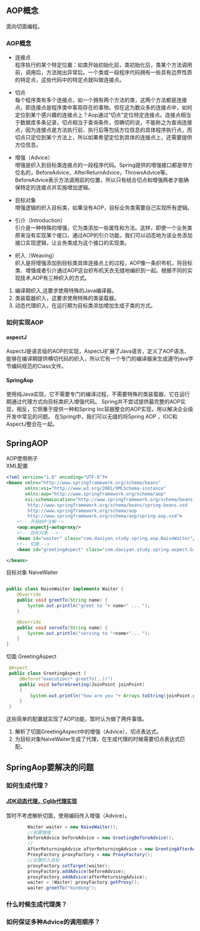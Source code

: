 ## AOP概念
面向切面编程。
### AOP概念
- 连接点  
程序执行的某个特定位置：如类开始初始化前，类初始化后，类某个方法调用前，调用后，方法抛出异常后。一个类或一段程序代码拥有一些具有边界性质的特定点，这些代码中的特定点就叫做连接点。

- 切点  
每个程序类有多个连接点，如一个拥有两个方法的类，这两个方法都是连接点，即连接点是程序类中客观存在的事物。但在这为数众多的连接点中，如何定位到某个感兴趣的连接点上？Aop通过“切点”定位特定连接点。连接点相当于数据库多条记录，切点相当于查询条件。但确切的说，不能称之为查询连接点，因为连接点是方法执行前、执行后等包括方位信息的具体程序执行点，而切点只定位到某个方法上，所以如果希望定位到具体的连接点上，还需要提供方位信息。

- 增强（Advice）  
增强是织入到目标类连接点的一段程序代码。Spring提供的增强接口都是带方位名的，BeforeAdvice，AfterReturnAdvice，ThrowsAdvice等。BeforeAdvice表示方法调用前的位置，所以只有结合切点和增强两者才能确保特定的连接点并实施增加逻辑。

- 目标对象  
增强逻辑的织入目标类，如果没有AOP，目标业务类需要自己实现所有逻辑。

- 引介（Introduction）  
引介是一种特殊的增强，它为类添加一些属性和方法。这样，即使一个业务类原来没有实现某个接口，通过AOP的引介功能，我们可以动态地为该业务添加接口实现逻辑，让业务类成为这个接口的实现类。

- 织入（Weaving）  
织入是将增强添加到目标类具体连接点上的过程，AOP像一条织布机，将目标类、增强或者引介通过AOP这台织布机天衣无缝地编织到一起。根据不同的实现技术,AOP有三种织入的方式。
1. 编译期织入,这要求使用特殊的Java编译器。
2. 类装载器织入，这要求使用特殊的类装载器。
3. 动态代理织入，在运行期为目标类添加增加生成子类的方式。

### 如何实现AOP
#### aspectJ
AspectJ是语言级的AOP的实现，AspectJ扩展了Java语言，定义了AOP语法，能够在编译期提供横切代码的织入，所以它有一个专门的编译器来生成遵守java字节编码规范的Class文件。
#### SpringAop
使用纯Java实现，它不需要专门的编译过程，不需要特殊的类装载器，它在运行期通过代理方式向目标类织入增强代码。
Spring并不尝试提供最完整的AOP实现，相反，它侧重于提供一种和Spring Ioc容器整合的AOP实现，用以解决企业级开发中常见的问题。
在Spring中，我们可以无缝的将Spring AOP ，IOC和AspectJ整合在一起。


## SpringAOP
AOP使用例子  
XML配置
```xml
<?xml version="1.0" encoding="UTF-8"?>
<beans xmlns="http://www.springframework.org/schema/beans"
       xmlns:xsi="http://www.w3.org/2001/XMLSchema-instance"
       xmlns:aop="http://www.springframework.org/schema/aop"
       xsi:schemaLocation="http://www.springframework.org/schema/beans
        http://www.springframework.org/schema/beans/spring-beans.xsd
        http://www.springframework.org/schema/aop
        http://www.springframework.org/schema/aop/spring-aop.xsd">
    <!-- 开启AOP注解-->
    <aop:aspectj-autoproxy/>
    <!-- 目标对象 -->
    <bean id="waiter" class="com.daxiyan.study.spring.aop.NaiveWaiter"/>
    <!-- 切面 -->
    <bean id="greetingAspect" class="com.daxiyan.study.spring.aspect.GreetingAspect"/>

</beans>
```
目标对象 NaiveWaiter
```java

public class NaiveWaiter implements Waiter {
    @Override
    public void greetTo(String name) {
        System.out.println("greet to "+ name+" ... ");
    }

    @Override
    public void serveTo(String name) {
        System.out.println("serving to "+name+"... ");
    }
}

```
切面 GreetingAspect
```java
 @Aspect
 public class GreetingAspect {
     @Before("execution(* greetTo(..))")
     public void beforeGreeting(JoinPoint joinPoint)
     {
         System.out.println("how are you "+ Arrays.toString(joinPoint.getArgs()));
     }
 }

```
这些简单的配置就实现了AOP功能，暂时认为做了两件事情。
1. 解析了切面GreetingAspect中的增强（Advice），切点表达式。
2. 为目标对象NaiveWaiter生成了代理，在生成代理的时候需要切点表达式匹配。


## SpringAop要解决的问题 

### 如何生成代理？
#### [JDK动态代理，Cglib代理实现](https://github.com/ZH379411584/tiny-spring-me/blob/master/AopImplement.md)
暂时不考虑解析切面，使用编码传入增强（Advice）。
```java 
        Waiter waiter = new NaiveWaiter();
        //前置增强
        BeforeAdvice beforeAdvice = new GreetingBeforeAdvice();
        //
        AfterReturningAdvice afterReturningAdvice = new GreetingAfterAdvice();
        ProxyFactory proxyFactory = new ProxyFactory();
        //设置织入目标
        proxyFactory.setTarget(waiter);
        proxyFactory.addAdvice(beforeAdvice);
        proxyFactory.addAdvice(afterReturningAdvice);
        waiter = (Waiter) proxyFactory.getProxy();
        waiter.greetTo("mindong");
```
### 什么时候生成代理类？

### 如何保证多种Advice的调用顺序？

### 